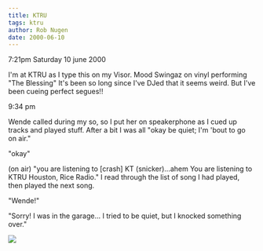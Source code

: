 ```yaml
---
title: KTRU
tags: ktru
author: Rob Nugen
date: 2000-06-10
---
```


<p class=date>7:21pm Saturday 10 june 2000</p>

<p>I'm at KTRU as I type this on my Visor.  Mood Swingaz on vinyl performing "The Blessing"   It's been so long since I've DJed that it seems weird.  But I've been cueing perfect segues!!

<p class=date>9:34 pm</p>  

<p>Wende called during my so, so I put her on speakerphone as I cued up tracks and played stuff.  After a bit I was all "okay be quiet; I'm 'bout to go on air."

<p>"okay"

<p>(on air) "you are listening to [crash] KT (snicker)...ahem  You are listening to KTRU Houston, Rice Radio."  I read through the list of song I had played, then played the next song.

<p>"Wende!"

<p>"Sorry!  I was in the garage... I tried to be quiet, but I knocked something over."

<p><img src="/images/rob/wL-ROB.gif">

